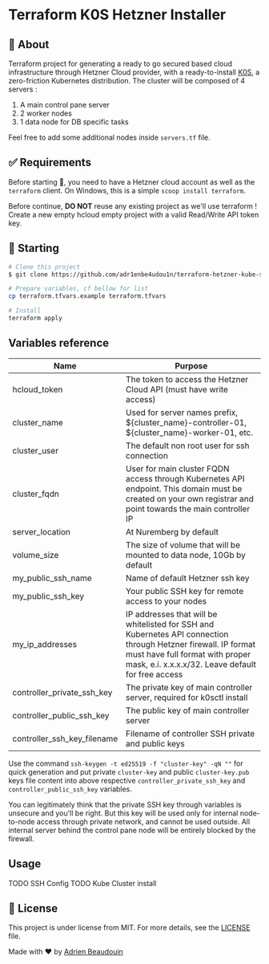 # Terraform K0S Hetzner Installer

## :dart: About ##

Terraform project for generating a ready to go secured based cloud infrastructure through Hetzner Cloud provider, with a ready-to-install [K0S](https://k0sproject.io/), a zero-friction Kubernetes distribution. The cluster will be composed of 4 servers :

1. A main control pane server
2. 2 worker nodes
3. 1 data node for DB specific tasks

Feel free to add some additional nodes inside `servers.tf` file.

## :white_check_mark: Requirements ##

Before starting :checkered_flag:, you need to have a Hetzner cloud account as well as the `terraform` client. On Windows, this is a simple `scoop install terraform`.

Before continue, **DO NOT** reuse any existing project as we'll use terraform ! Create a new empty hcloud empty project with a valid Read/Write API token key.

## :checkered_flag: Starting ##

```bash
# Clone this project
$ git clone https://github.com/adr1enbe4udou1n/terraform-hetzner-kube-sample

# Prepare variables, cf bellow for list
cp terraform.tfvars.example terraform.tfvars

# Install
terraform apply
```

## Variables reference

| Name                        | Purpose                                                                                                                                                                                                |
| --------------------------- | ------------------------------------------------------------------------------------------------------------------------------------------------------------------------------------------------------ |
| hcloud_token                | The token to access the Hetzner Cloud API (must have write access)                                                                                                                                     |
| cluster_name                | Used for server names prefix, ${cluster_name}-controller-01, ${cluster_name}-worker-01, etc.                                                                                                           |
| cluster_user                | The default non root user for ssh connection                                                                                                                                                           |
| cluster_fqdn                | User for main cluster FQDN access through Kubernetes API endpoint. This domain must be created on your own registrar and point towards the main controller IP                                          |
| server_location             | At Nuremberg by default                                                                                                                                                                                |
| volume_size                 | The size of volume that will be mounted to data node, 10Gb by default                                                                                                                                  |
| my_public_ssh_name          | Name of default Hetzner ssh key                                                                                                                                                                        |
| my_public_ssh_key           | Your public SSH key for remote access to your nodes                                                                                                                                                    |
| my_ip_addresses             | IP addresses that will be whitelisted for SSH and Kubernetes API connection through Hetzner firewall. IP format must have full format with proper mask, e.i. x.x.x.x/32. Leave default for free access |
| controller_private_ssh_key  | The private key of main controller server, required for k0sctl install                                                                                                                                 |
| controller_public_ssh_key   | The public key of main controller server                                                                                                                                                               |
| controller_ssh_key_filename | Filename of controller SSH private and public keys                                                                                                                                                     |

Use the command `ssh-keygen -t ed25519 -f "cluster-key" -qN ""` for quick generation and put private `cluster-key` and public `cluster-key.pub` keys file content into above respective `controller_private_ssh_key` and `controller_public_ssh_key` variables.

You can legitimately think that the private SSH key through variables is unsecure and you'll be right. But this key will be used only for internal node-to-node access through private network, and cannot be used outside. All internal server behind the control pane node will be entirely blocked by the firewall.

## Usage

TODO SSH Config
TODO Kube Cluster install

## :memo: License ##

This project is under license from MIT. For more details, see the [LICENSE](https://adr1enbe4udou1n.mit-license.org/) file.

Made with :heart: by <a href="https://github.com/adr1enbe4udou1n" target="_blank">Adrien Beaudouin</a>
